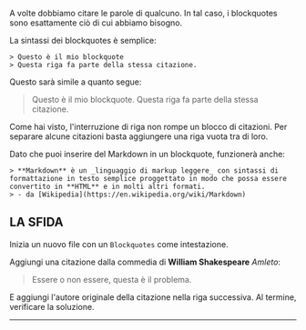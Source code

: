 A volte dobbiamo citare le parole di qualcuno. In tal caso, i blockquotes sono esattamente ciò di cui abbiamo bisogno.

La sintassi dei blockquotes è semplice:

    > Questo è il mio blockquote
    > Questa riga fa parte della stessa citazione.

Questo sarà simile a quanto segue:

> Questo è il mio blockquote.
> Questa riga fa parte della stessa citazione.

Come hai visto, l'interruzione di riga non rompe un blocco di citazioni. Per separare alcune citazioni basta aggiungere una riga vuota tra di loro.

Dato che puoi inserire del Markdown in un blockquote, funzionerà anche:

    > **Markdown** è un _linguaggio di markup leggere_ con sintassi di formattazione in testo semplice proggettato in modo che possa essere convertito in **HTML** e in molti altri formati.
    > - da [Wikipedia](https://en.wikipedia.org/wiki/Markdown)

## LA SFIDA

Inizia un nuovo file con un `Blockquotes` come intestazione.

Aggiungi una citazione dalla commedia di **William Shakespeare** _Amleto_:

> Essere o non essere, questa è il problema.

E aggiungi l'autore originale della citazione nella riga successiva. 
Al termine, verificare la soluzione.

---
